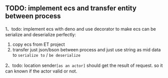 ## TODO: implement ecs and transfer entity between process
1、todo: implement ecs with deno and use decorator to make ecs can be serialize and deserialize perfectly: 
1. copy ecs from ET project
1. transfer just json/bson between process and just use string as mid data to `serialize to` / `be deserialize`

2、todo: location sender`[as an actor]` should get the result of request. so it can known if the actor valid or not.